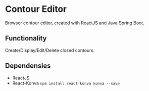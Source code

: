 # Contour Editor
Browser contour editor, created with ReactJS and Java Spring Boot.
 
## Functionality
Create/Display/Edit/Delete closed contours.

## Dependensies
 - ReactJS
 - React-Konva 
 `` npm install react-konva konva --save ``
